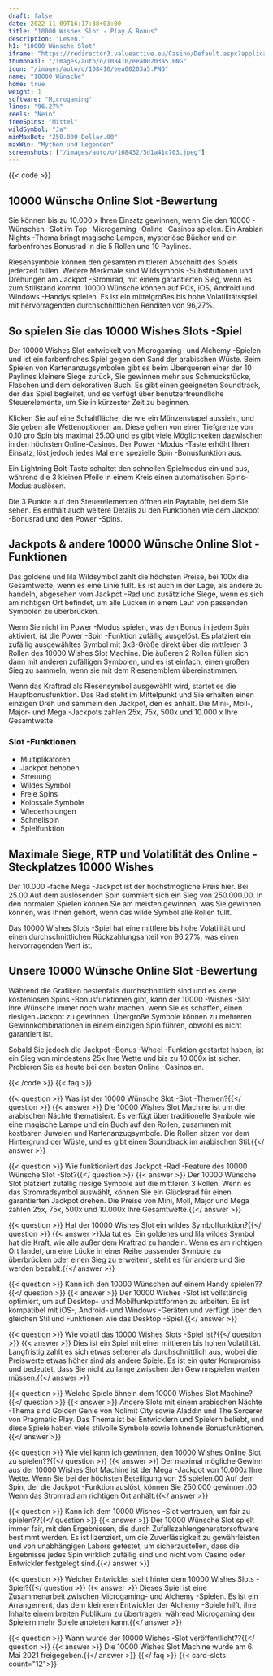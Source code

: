 ```yaml
---
draft: false
date: 2022-11-09T16:17:38+03:00
title: "10000 Wishes Slot - Play & Bonus"
description: "Lesen."
h1: "10000 Wünsche Slot"
iframe: "https://redirector3.valueactive.eu/Casino/Default.aspx?applicationid=4123&serverid=28920&playmode=demo&ul=en&gameid=10000wishesDesktop"
thumbnail: "/images/auto/o/108410/eea00203a5.PNG"
icon: "/images/auto/o/108410/eea00203a5.PNG"
name: "10000 Wünsche"
home: true
weight: 1
software: "Microgaming"
lines: "96.27%"
reels: "Nein"
freeSpins: "Mittel"
wildSymbol: "Ja"
minMaxBet: "250.000 Dollar.00"
maxWin: "Mythen und Legenden"
screenshots: ["/images/auto/o/108432/5d1a41c703.jpeg"]
---
```


{{< code >}}<h2>10000 Wünsche Online Slot -Bewertung</h2><p>Sie können bis zu 10.000 x Ihren Einsatz gewinnen, wenn Sie den 10000 -Wünschen -Slot im Top -Microgaming -Online -Casinos spielen. Ein Arabian Nights -Thema bringt magische Lampen, mysteriöse Bücher und ein farbenfrohes Bonusrad in die 5 Rollen und 10 Paylines.</p><p>Riesensymbole können den gesamten mittleren Abschnitt des Spiels jederzeit füllen. Weitere Merkmale sind Wildsymbols -Substitutionen und Drehungen am Jackpot -Stromrad, mit einem garantierten Sieg, wenn es zum Stillstand kommt. 10000 Wünsche können auf PCs, iOS, Android und Windows -Handys spielen. Es ist ein mittelgroßes bis hohe Volatilitätsspiel mit hervorragenden durchschnittlichen Renditen von 96,27%.</p><h2>So spielen Sie das 10000 Wishes Slots -Spiel</h2><p>Der 10000 Wishes Slot entwickelt von Microgaming- und Alchemy -Spielen und ist ein farbenfrohes Spiel gegen den Sand der arabischen Wüste. Beim Spielen von Kartenanzugsymbolen gibt es beim Überqueren einer der 10 Paylines kleinere Siege zurück, Sie gewinnen mehr aus Schmuckstücke, Flaschen und dem dekorativen Buch. Es gibt einen geeigneten Soundtrack, der das Spiel begleitet, und es verfügt über benutzerfreundliche Steuerelemente, um Sie in kürzester Zeit zu beginnen.</p><p>Klicken Sie auf eine Schaltfläche, die wie ein Münzenstapel aussieht, und Sie geben alle Wettenoptionen an. Diese gehen von einer Tiefgrenze von 0.10 pro Spin bis maximal 25.00 und es gibt viele Möglichkeiten dazwischen in den höchsten Online-Casinos. Der Power -Modus -Taste erhöht Ihren Einsatz, löst jedoch jedes Mal eine spezielle Spin -Bonusfunktion aus.</p><p>Ein Lightning Bolt-Taste schaltet den schnellen Spielmodus ein und aus, während die 3 kleinen Pfeile in einem Kreis einen automatischen Spins-Modus auslösen.</p><p>Die 3 Punkte auf den Steuerelementen öffnen ein Paytable, bei dem Sie sehen. Es enthält auch weitere Details zu den Funktionen wie dem Jackpot -Bonusrad und den Power -Spins.</p><h2>Jackpots & andere 10000 Wünsche Online Slot -Funktionen</h2><p>Das goldene und lila Wildsymbol zahlt die höchsten Preise, bei 100x die Gesamtwette, wenn es eine Linie füllt. Es ist auch in der Lage, als andere zu handeln, abgesehen vom Jackpot -Rad und zusätzliche Siege, wenn es sich am richtigen Ort befindet, um alle Lücken in einem Lauf von passenden Symbolen zu überbrücken.</p><p>Wenn Sie nicht im Power -Modus spielen, was den Bonus in jedem Spin aktiviert, ist die Power -Spin -Funktion zufällig ausgelöst. Es platziert ein zufällig ausgewähltes Symbol mit 3x3-Größe direkt über die mittleren 3 Rollen des 10000 Wishes Slot Machine. Die äußeren 2 Rollen füllen sich dann mit anderen zufälligen Symbolen, und es ist einfach, einen großen Sieg zu sammeln, wenn sie mit dem Riesenemblem übereinstimmen.</p><p>Wenn das Kraftrad als Riesensymbol ausgewählt wird, startet es die Hauptbonusfunktion. Das Rad steht im Mittelpunkt und Sie erhalten einen einzigen Dreh und sammeln den Jackpot, den es anhält. Die Mini-, Moll-, Major- und Mega -Jackpots zahlen 25x, 75x, 500x und 10.000 x Ihre Gesamtwette.</p><h3>
Slot -Funktionen</h3><ul>
<li></span>
Multiplikatoren</li>
<li></span>
Jackpot behoben</li>
<li></span>
Streuung</li>
<li></span>
Wildes Symbol</li>
<li></span>
Freie Spins</li>
<li></span>
Kolossale Symbole</li>
<li></span>
Wiederholungen</li>
<li></span>
Schnellspin</li>
<li></span>
Spielfunktion</li></ul><h2>Maximale Siege, RTP und Volatilität des Online -Steckplatzes 10000 Wishes</h2><p>Der 10.000 -fache Mega -Jackpot ist der höchstmögliche Preis hier. Bei 25.00 Auf dem auslösenden Spin summiert sich ein Sieg von 250.000.00. In den normalen Spielen können Sie am meisten gewinnen, was Sie gewinnen können, was Ihnen gehört, wenn das wilde Symbol alle Rollen füllt.</p><p>Das 10000 Wishes Slots -Spiel hat eine mittlere bis hohe Volatilität und einen durchschnittlichen Rückzahlungsanteil von 96.27%, was einen hervorragenden Wert ist.</p><h2>Unsere 10000 Wünsche Online Slot -Bewertung</h2><p>Während die Grafiken bestenfalls durchschnittlich sind und es keine kostenlosen Spins -Bonusfunktionen gibt, kann der 10000 -Wishes -Slot Ihre Wünsche immer noch wahr machen, wenn Sie es schaffen, einen riesigen Jackpot zu gewinnen. Übergroße Symbole können zu mehreren Gewinnkombinationen in einem einzigen Spin führen, obwohl es nicht garantiert ist.</p><p>Sobald Sie jedoch die Jackpot -Bonus -Wheel -Funktion gestartet haben, ist ein Sieg von mindestens 25x Ihre Wette und bis zu 10.000x ist sicher. Probieren Sie es heute bei den besten Online -Casinos an.</p>
{{< /code >}}
{{< faq >}}

{{< question >}} Was ist der 10000 Wünsche Slot -Slot -Themen?{{</ question >}}
{{< answer >}} Die 10000 Wishes Slot Machine ist um die arabischen Nächte thematisiert. Es verfügt über traditionelle Symbole wie eine magische Lampe und ein Buch auf den Rollen, zusammen mit kostbaren Juwelen und Kartenanzugsymbole. Die Rollen sitzen vor dem Hintergrund der Wüste, und es gibt einen Soundtrack im arabischen Stil.{{</ answer >}}

{{< question >}} Wie funktioniert das Jackpot -Rad -Feature des 10000 Wünsche Slot -Slot?{{</ question >}}
{{< answer >}} Der 10000 Wünsche Slot platziert zufällig riesige Symbole auf die mittleren 3 Rollen. Wenn es das Stromradsymbol auswählt, können Sie ein Glücksrad für einen garantierten Jackpot drehen. Die Preise von Mini, Moll, Major und Mega zahlen 25x, 75x, 500x und 10.000x Ihre Gesamtwette.{{</ answer >}}

{{< question >}} Hat der 10000 Wishes Slot ein wildes Symbolfunktion?{{</ question >}}
{{< answer >}}Ja tut es. Ein goldenes und lila wildes Symbol hat die Kraft, wie alle außer dem Kraftrad zu handeln. Wenn es am richtigen Ort landet, um eine Lücke in einer Reihe passender Symbole zu überbrücken oder einen Sieg zu erweitern, steht es für andere und Sie werden bezahlt.{{</ answer >}}

{{< question >}} Kann ich den 10000 Wünschen auf einem Handy spielen??{{</ question >}}
{{< answer >}} Der 10000 Wishes -Slot ist vollständig optimiert, um auf Desktop- und Mobilfunkplattformen zu arbeiten. Es ist kompatibel mit iOS-, Android- und Windows -Geräten und verfügt über den gleichen Stil und Funktionen wie das Desktop -Spiel.{{</ answer >}}

{{< question >}} Wie volatil das 10000 Wishes Slots -Spiel ist?{{</ question >}}
{{< answer >}} Dies ist ein Spiel mit einer mittleren bis hohen Volatilität. Langfristig zahlt es sich etwas seltener als durchschnittlich aus, wobei die Preiswerte etwas höher sind als andere Spiele. Es ist ein guter Kompromiss und bedeutet, dass Sie nicht zu lange zwischen den Gewinnspielen warten müssen.{{</ answer >}}

{{< question >}} Welche Spiele ähneln dem 10000 Wishes Slot Machine?{{</ question >}}
{{< answer >}} Andere Slots mit einem arabischen Nächte -Thema sind Golden Genie von Nolimit City sowie Aladdin und The Sorcerer von Pragmatic Play. Das Thema ist bei Entwicklern und Spielern beliebt, und diese Spiele haben viele stilvolle Symbole sowie lohnende Bonusfunktionen.{{</ answer >}}

{{< question >}} Wie viel kann ich gewinnen, den 10000 Wishes Online Slot zu spielen??{{</ question >}}
{{< answer >}} Der maximal mögliche Gewinn aus der 10000 Wishes Slot Machine ist der Mega -Jackpot von 10.000x Ihre Wette. Wenn Sie bei der höchsten Beteiligung von 25 spielen.00 Auf dem Spin, der die Jackpot -Funktion auslöst, können Sie 250.000 gewinnen.00 Wenn das Stromrad am richtigen Ort anhält.{{</ answer >}}

{{< question >}} Kann ich dem 10000 Wishes -Slot vertrauen, um fair zu spielen??{{</ question >}}
{{< answer >}} Der 10000 Wünsche Slot spielt immer fair, mit den Ergebnissen, die durch Zufallszahlengeneratorsoftware bestimmt werden. Es ist lizenziert, um die Zuverlässigkeit zu gewährleisten und von unabhängigen Labors getestet, um sicherzustellen, dass die Ergebnisse jedes Spin wirklich zufällig sind und nicht vom Casino oder Entwickler festgelegt sind.{{</ answer >}}

{{< question >}} Welcher Entwickler steht hinter dem 10000 Wishes Slots -Spiel?{{</ question >}}
{{< answer >}} Dieses Spiel ist eine Zusammenarbeit zwischen Microgaming- und Alchemy -Spielen. Es ist ein Arrangement, das dem kleineren Entwickler der Alchemy -Spiele hilft, ihre Inhalte einem breiten Publikum zu übertragen, während Microgaming den Spielern mehr Spiele anbieten kann.{{</ answer >}}

{{< question >}} Wann wurde der 10000 Wishes -Slot veröffentlicht??{{</ question >}}
{{< answer >}} Die 10000 Wishes Slot Machine wurde am 6. Mai 2021 freigegeben.{{</ answer >}}
{{</ faq >}}
{{< card-slots count="12">}}